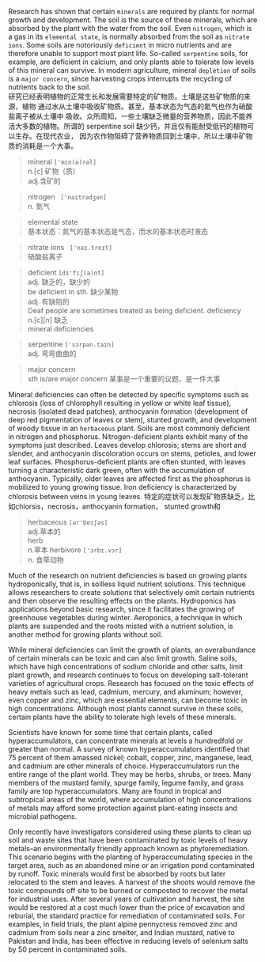 Research has shown that certain `minerals` are required by plants
for normal growth and development. The soil is the source of
these minerals, which are absorbed by the plant with the water
from the soil. Even `nitrogen`, which is a gas in its `elemental
state`, is normally absorbed from the soil as `nitrate ions`.
Some soils are notoriously `deficient` in micro nutrients and
are therefore unable to support most plant life. So-called
`serpentine` soils, for example, are deficient in calcium, and
only plants able to tolerate low levels of this mineral can
survive. In modern agriculture, mineral `depletion` of soils
is a `major concern`, since harvesting crops interrupts the
recycling of nutrients back to the soil.  
研究已经表明植物的正常生长和发展需要特定的矿物质。土壤是这些矿物质的来源，植物
通过水从土壤中吸收矿物质。甚至，基本状态为气态的氮气也作为硝酸盐离子被从土壤中
吸收。众所周知，一些土壤缺乏微量的营养物质，因此不能养活大多数的植物。所谓的
serpentine soil 缺少钙，并且仅有能耐受低钙的植物可以生存。在现代农业，
因为农作物阻碍了营养物质回到土壤中，所以土壤中矿物质的消耗是一个大事。  
> mineral  `['mɪn(ə)rəl]`  
n.[c] 矿物（质）  
adj.含矿的

>nitrogen ` ['naɪtrədʒən]`  
n. 氮气  

>elemental state  
基本状态：氮气的基本状态是气态，而水的基本状态时液态  

>nitrate ions ` ['naɪ.treɪt]`  
硝酸盐离子

>deficient `[dɪ'fɪʃ(ə)nt]`  
>adj. 缺乏的，缺少的  
>be deficient in sth. 缺少某物  
>adj. 有缺陷的  
>Deaf people are sometimes treated as being deficient.
>deficiency  
>n.[c][n] 缺乏  
>mineral deficiencies

>serpentine `['sɜrpən.taɪn]`  
>adj. 弯弯曲曲的  

>major concern  
>sth is/are major concern 某事是一个重要的议题，是一件大事

Mineral deficiencies can often be detected by specific symptoms 
such as chlorosis (loss of chlorophyll resulting in yellow or 
white leaf tissue), necrosis (isolated dead patches), anthocyanin 
formation (development of deep red pigmentation of leaves or 
stem), stunted growth, and development of woody tissue in an 
`herbaceous` plant. Soils are most commonly deficient in nitrogen 
and phosphorus. Nitrogen-deficient plants exhibit many of the 
symptoms just described. Leaves develop chlorosis; stems are 
short and slender, and anthocyanin discoloration occurs on stems, 
petioles, and lower leaf surfaces. Phosphorus-deficient plants 
are often stunted, with leaves turning a characteristic dark 
green, often with the accumulation of anthocyanin. Typically, 
older leaves are affected first as the phosphorus is mobilized 
to young growing tissue. Iron deficiency is characterized by 
chlorosis between veins in young leaves.
特定的症状可以发现矿物质缺乏，比如chlorsis，necrosis，anthocyanin formation，
stunted growth和
>herbaceous  `[ər'beɪʃəs]`  
>adj.草本的  
>herb  
>n.草本
>herbivore `['ɜrbɪ.vɔr]`  
>n. 食草动物

Much of the research on nutrient deficiencies is based on growing plants hydroponically, that is, in soilless liquid nutrient solutions. This technique allows researchers to create solutions that selectively omit certain nutrients and then observe the resulting effects on the plants. Hydroponics has applications beyond basic research, since it facilitates the growing of greenhouse vegetables during winter. Aeroponics, a technique in which plants are suspended and the roots misted with a nutrient solution, is another method for growing plants without soil.



While mineral deficiencies can limit the growth of plants, an overabundance of certain minerals can be toxic and can also limit growth. Saline soils, which have high concentrations of sodium chloride and other salts, limit plant growth, and research continues to focus on developing salt-tolerant varieties of agricultural crops. Research has focused on the toxic effects of heavy metals such as lead, cadmium, mercury, and aluminum; however, even copper and zinc, which are essential elements, can become toxic in high concentrations. Although most plants cannot survive in these soils, certain plants have the ability to tolerate high levels of these minerals.



Scientists have known for some time that certain plants, called hyperaccumulators, can concentrate minerals at levels a hundredfold or greater than normal. A survey of known hyperaccumulators identified that 75 percent of them amassed nickel; cobalt, copper, zinc, manganese, lead, and cadmium are other minerals of choice. Hyperaccumulators run the entire range of the plant world. They may be herbs, shrubs, or trees. Many members of the mustard family, spurge family, legume family, and grass family are top hyperaccumulators. Many are found in tropical and subtropical areas of the world, where accumulation of high concentrations of metals may afford some protection against plant-eating insects and microbial pathogens.



Only recently have investigators considered using these plants to clean up soil and waste sites that have been contaminated by toxic levels of heavy metals–an environmentally friendly approach known as phytoremediation. This scenario begins with the planting of hyperaccumulating species in the target area, such as an abandoned mine or an irrigation pond contaminated by runoff. Toxic minerals would first be absorbed by roots but later relocated to the stem and leaves. A harvest of the shoots would remove the toxic compounds off site to be burned or composted to recover the metal for industrial uses. After several years of cultivation and harvest, the site would be restored at a cost much lower than the price of excavation and reburial, the standard practice for remediation of contaminated soils. For examples, in field trials, the plant alpine pennycress removed zinc and cadmium from soils near a zinc smelter, and Indian mustard, native to Pakistan and India, has been effective in reducing levels of selenium salts by 50 percent in contaminated soils.